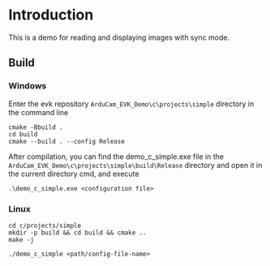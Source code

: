 # Introduction

This is a demo for reading and displaying images with sync mode.

## Build

### Windows

Enter the evk repository `ArduCam_EVK_Demo\c\projects\simple` directory in the command line

```
cmake -Bbuild .
cd build
cmake --build . --config Release
```

After compilation, you can find the demo_c_simple.exe file in the `ArduCam_EVK_Demo\c\projects\simple\build\Release` directory and open it in the current directory cmd, and execute
```
.\demo_c_simple.exe <configuration file>
```

### Linux

<!-- git clone https://github.com/ArduCAM/ArduCAM_USB_Camera_Shield_Cpp_Demo.git -->
<!-- cd ArduCAM_USB_Camera_Shield_Cpp_Demo -->
```
cd c/projects/simple
mkdir -p build && cd build && cmake ..
make -j

./demo_c_simple <path/config-file-name>
```

